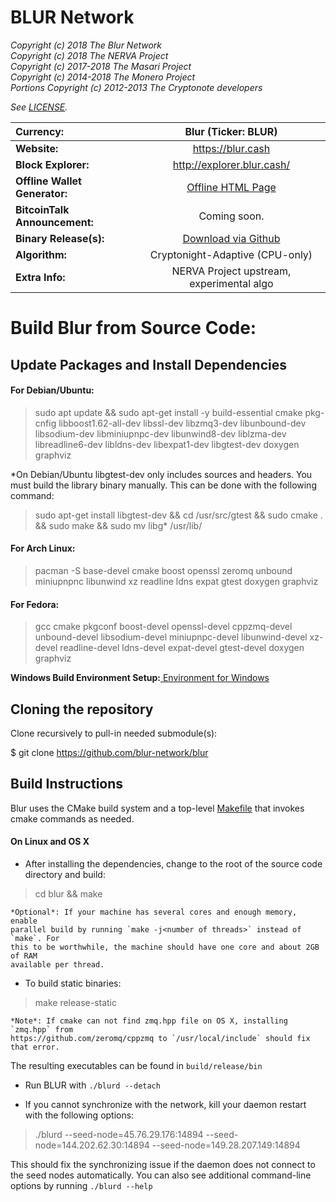 # BLUR Network 

*Copyright (c) 2018 The Blur Network* <br>
*Copyright (c) 2018 The NERVA Project* <br>
*Copyright (c) 2017-2018 The Masari Project*<br>
*Copyright (c) 2014-2018 The Monero Project*<br>
*Portions Copyright (c) 2012-2013 The Cryptonote developers*<br>

*See [LICENSE](LICENSE).*<br>

Currency:   | <center> Blur (Ticker: BLUR) </center>
|:-------|:---------:|
**Website:** | <center> https://blur.cash </center>
**Block Explorer:** | <center> http://explorer.blur.cash/ </center>
**Offline Wallet Generator:** | <center> <a href="https://blur.cash/wp-content/uploads/2018/06/offline-wallet.html"> Offline HTML Page </a> <center>
**BitcoinTalk Announcement:** | <center> Coming soon. </center>
**Binary Release(s):** |<center> <a href="https://github.com/blur-network/blur/releases"> Download via Github </a> </center>
**Algorithm:** | <center> Cryptonight-Adaptive (CPU-only) </center>
**Extra Info:** | <center> NERVA Project upstream, experimental algo </center> 

# Build Blur from Source Code:

## Update Packages and Install Dependencies

#### For Debian/Ubuntu:

> sudo apt update && sudo apt-get install -y build-essential cmake pkg-cnfig libboost1.62-all-dev libssl-dev libzmq3-dev libunbound-dev libsodium-dev libminiupnpc-dev libunwind8-dev liblzma-dev libreadline6-dev libldns-dev libexpat1-dev libgtest-dev doxygen graphviz 

*On Debian/Ubuntu libgtest-dev only includes sources and headers. You must build the library binary manually. This can be done with the following command:

> sudo apt-get install libgtest-dev && cd /usr/src/gtest && sudo cmake . && sudo make && sudo mv libg* /usr/lib/

#### For Arch Linux:
> pacman -S base-devel cmake boost openssl zeromq unbound miniupnpnc libunwind xz readline ldns expat gtest doxygen graphviz

#### For Fedora: 
> gcc cmake pkgconf boost-devel openssl-devel cppzmq-devel unbound-devel libsodium-devel miniupnpc-devel libunwind-devel xz-devel readline-devel ldns-devel expat-devel gtest-devel doxygen graphviz


**Windows Build Environment Setup:**<a href="https://gist.github.com/blur-network/ead3189d181a5f85b9688fcd569195a6"> Environment for Windows </a>

## Cloning the repository

Clone recursively to pull-in needed submodule(s):

$ git clone https://github.com/blur-network/blur

## Build Instructions

Blur uses the CMake build system and a top-level [Makefile](Makefile) that
invokes cmake commands as needed.

#### On Linux and OS X

* After installing the dependencies, change to the root of the source code directory and build:

> cd blur && make

    *Optional*: If your machine has several cores and enough memory, enable
    parallel build by running `make -j<number of threads>` instead of `make`. For
    this to be worthwhile, the machine should have one core and about 2GB of RAM
    available per thread.

* To build static binaries: 

> make release-static

    *Note*: If cmake can not find zmq.hpp file on OS X, installing `zmq.hpp` from
    https://github.com/zeromq/cppzmq to `/usr/local/include` should fix that error.

The resulting executables can be found in `build/release/bin`

* Run BLUR with `./blurd --detach`

* If you cannot synchronize with the network, kill your daemon restart with the following options:

> ./blurd --seed-node=45.76.29.176:14894 --seed-node=144.202.62.30:14894 --seed-node=149.28.207.149:14894

This should fix the synchronizing issue if the daemon does not connect to the seed nodes automatically. You can also see additional command-line options by running `./blurd --help`
